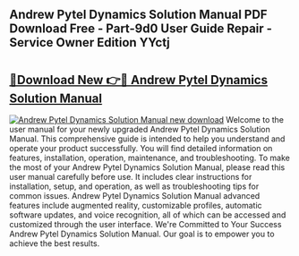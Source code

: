 ## Andrew Pytel Dynamics Solution Manual PDF Download Free - Part-9d0 User Guide Repair - Service Owner Edition YYctj

# <h2><a href="http://bc78377.oget.top/?id=Andrew+Pytel+Dynamics+Solution+Manual">🔗Download New 👉🔴 Andrew Pytel Dynamics Solution Manual</a></h2>

[![Andrew Pytel Dynamics Solution Manual new download](https://i.imgur.com/5g1atiW.png)](http://bc78377.oget.top/?id=Andrew+Pytel+Dynamics+Solution+Manual)
Welcome to the user manual for your newly upgraded Andrew Pytel Dynamics Solution Manual. This comprehensive guide is intended to help you understand and operate your product successfully. You will find detailed information on features, installation, operation, maintenance, and troubleshooting. To make the most of your Andrew Pytel Dynamics Solution Manual, please read this user manual carefully before use. It includes clear instructions for installation, setup, and operation, as well as troubleshooting tips for common issues. Andrew Pytel Dynamics Solution Manual advanced features include augmented reality, customizable profiles, automatic software updates, and voice recognition, all of which can be accessed and customized through the user interface. We're Committed to Your Success Andrew Pytel Dynamics Solution Manual. Our goal is to empower you to achieve the best results.

